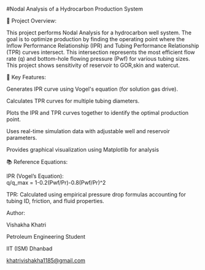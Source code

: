 #Nodal Analysis of a Hydrocarbon Production System

📌 Project Overview:

This project performs Nodal Analysis for a hydrocarbon well system. The goal is to optimize production by finding the operating point where the Inflow Performance Relationship (IPR) and Tubing Performance Relationship (TPR) curves intersect. This intersection represents the most efficient flow rate (q) and bottom-hole flowing pressure (Pwf) for various tubing sizes. This project shows sensitivity of reservoir to GOR,skin and watercut.

🧪 Key Features:

Generates IPR curve using Vogel's equation (for solution gas drive).

Calculates TPR curves for multiple tubing diameters.

Plots the IPR and TPR curves together to identify the optimal production point.

Uses real-time simulation data with adjustable well and reservoir parameters.

Provides graphical visualization using Matplotlib for analysis

📚 Reference Equations:

IPR (Vogel’s Equation):  
q/q_max = 1-0.2(Pwf/Pr)-0.8(Pwf/Pr)^2

TPR: Calculated using empirical pressure drop formulas accounting for tubing ID, friction, and fluid properties.

Author:

Vishakha Khatri

Petroleum Engineering Student

IIT (ISM) Dhanbad

khatrivishakha1185@gmail.com
